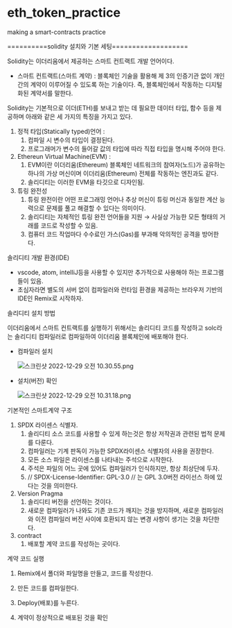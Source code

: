 # eth_token_practice
making a smart-contracts practice

==========solidity 설치와 기본 세팅===================

Solidity는 이더리움에서 제공하는 스마트 컨트랙트 개발 언어이다.

- 스마트 컨트랙트(스마트 계약) : 블록체인 기술을 활용해 제 3의 인증기관 없이 개인 간의 계약이 이루어질 수 있도록 하는 기술이다. 즉, 블록체인에서 작동하는 디지털화된 계약서를 말한다.

Solidity는 기본적으로 이더(ETH)를 보내고 받는 데 필요한 데이터 타입, 함수 등을 제공하며 아래와 같은 세 가지의 특징을 가지고 있다.

1. 정적 타입(Statically typed)언어 : 
    1. 컴파일 시 변수의 타입이 결정된다. 
    2. 프로그래머가 변수의 들어갈 값의 타입에 따라 직접 타입을 명시해 주어야 한다.
2. Ethereun Virtual Machine(EVM) : 
    1. EVM이란 이더리움(Ethereum) 블록체인 네트워크의 참여자(노드)가 공유하는 하나의 가상 머신이며 이더리움(Ethereum) 전체를 작동하는 엔진과도 같다. 
    2. 솔리디티는 이러한 EVM을 타깃으로 디자인됨.
3. 튜링 완전성
    1. 튜링 완전이란 어떤 프로그래밍 언어나 추상 머신이 튜링 머신과 동일한 계산 능력으로 문제를 풀고 해결할 수 있다는 의미이다.
    2. 솔리디티는 자체적인 튜링 완전 언어들을 지원 → 사실상 가능한 모든 형태의 거래를 코드로 작성할 수 있음.
    3. 컴퓨터 코드 작업마다 수수료인 가스(Gas)를 부과해 악의적인 공격을 방어한다.

솔리디티 개발 환경(IDE)

- vscode, atom, intelliJ등을 사용할 수 있지만 추가적으로 사용해야 하는 프로그램들이 있음.
- 초심자라면 별도의 서버 없이 컴파일러와 런타임 환경을 제공하는 브라우저 기반의 IDE인 Remix로 시작하자.

솔리디티 설치 방법

이더리움에서 스마트 컨트랙트를 실행하기 위해서는 솔리디티 코드를 작성하고 solc라는 솔리디티 컴파일러로 컴파일하여 이더리움 블록체인에 배포해야 한다.

- 컴파일러 설치
    
    ![스크린샷 2022-12-29 오전 10.30.55.png](https://s3-us-west-2.amazonaws.com/secure.notion-static.com/7ec65c07-a1ff-47ef-af91-fc875cccd07f/%E1%84%89%E1%85%B3%E1%84%8F%E1%85%B3%E1%84%85%E1%85%B5%E1%86%AB%E1%84%89%E1%85%A3%E1%86%BA_2022-12-29_%E1%84%8B%E1%85%A9%E1%84%8C%E1%85%A5%E1%86%AB_10.30.55.png)
    
- 설치(버전) 확인
    
    ![스크린샷 2022-12-29 오전 10.31.18.png](https://s3-us-west-2.amazonaws.com/secure.notion-static.com/f4b6950c-9dbc-45fb-8a29-0d3a9d29da6e/%E1%84%89%E1%85%B3%E1%84%8F%E1%85%B3%E1%84%85%E1%85%B5%E1%86%AB%E1%84%89%E1%85%A3%E1%86%BA_2022-12-29_%E1%84%8B%E1%85%A9%E1%84%8C%E1%85%A5%E1%86%AB_10.31.18.png)
    

기본적인 스마트계약 구조

1. SPDX 라이센스 식별자.
    1. 솔리디티 소스 코드를 사용할 수 있게 하는것은 항상 저작권과 관련된 법적 문제를 다룬다.
    2. 컴파일러는 기계 판독이 가능한 SPDX라이센스 식별자의 사용을 권장한다.
    3. 모든 소스 파일은 라이센스를 나타내는 주석으로 시작한다.
    4. 주석은 파일의 어느 곳에 있어도 컴파일러가 인식하지만, 항상 최상단에 두자.
    5. // SPDX-License-Identifier: GPL-3.0 // 는 GPL 3.0버전 라이선스 하에 있다는 것을 의미한다.
2. Version Pragma
    1. 솔리디티 버전을 선언하는 것이다.
    2. 새로운 컴파일러가 나와도 기존 코드가 깨지는 것을 방지하며, 새로운 컴파일러와 이전 컴파일러 버전 사이에 호환되지 않는 변경 사항이 생기는 것을 차단한다.
3. contract
    1. 배포할 계약 코드를 작성하는 곳이다.

계약 코드 실행

1. Remix에서 폴더와 파일명을 만들고, 코드를 작성한다.


1. 만든 코드를 컴파일한다.


1. Deploy(배포)를 누른다.


1. 계약이 정상적으로 배포된 것을 확인
